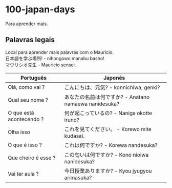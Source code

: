 # 100-japan-days
Para aprender mais.


## Palavras legais

Local para aprender mais palavras com o Maurício.  
日本語を学ぶ場所! - nihongowo manabu basho!  
マウリシオ先生 - Mauricio sensei.

| Português | Japonês |
|-----------|---------|
|  Olá, como vai ?       | こんにちは、元気? - konnichiwa, genki? |
| Qual seu nome ?          | あなたの名前は何ですか? - Anatano namaewa nanidesuka? |
| O que está acontecendo ?          | 何が起こっているの? - Naniga okotte iruno? |
| Olha isso          | これを見てください。 - Korewo mite kudasai. |
| O que é isso ?          | これは何ですか? - Korewa nandesuka? |
| Que cheiro é esse ?     | この匂いは何ですか? - Kono nioiwa nanidesuka? |
| Vai ter aula ?          | 今日授業ありますか? - Kyou jyugyou arimasuka? |
